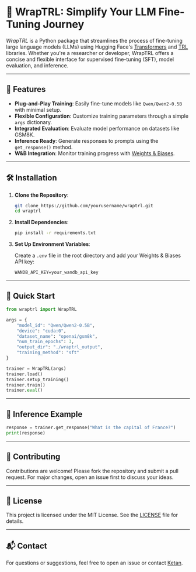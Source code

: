 # 🚀 WrapTRL: Simplify Your LLM Fine-Tuning Journey

*WrapTRL* is a Python package that streamlines the process of fine-tuning large language models (LLMs) using Hugging Face's [Transformers](https://huggingface.co/transformers/) and [TRL](https://github.com/huggingface/trl) libraries. Whether you're a researcher or developer, WrapTRL offers a concise and flexible interface for supervised fine-tuning (SFT), model evaluation, and inference.

---

## 🎯 Features

* **Plug-and-Play Training**: Easily fine-tune models like `Qwen/Qwen2-0.5B` with minimal setup.
* **Flexible Configuration**: Customize training parameters through a simple `args` dictionary.
* **Integrated Evaluation**: Evaluate model performance on datasets like GSM8K.
* **Inference Ready**: Generate responses to prompts using the `get_response()` method.
* **W\&B Integration**: Monitor training progress with [Weights & Biases](https://wandb.ai/).

---

## 🛠️ Installation

1. **Clone the Repository**:

   ```bash
   git clone https://github.com/yourusername/wraptrl.git
   cd wraptrl
   ```



2. **Install Dependencies**:

   ```bash
   pip install -r requirements.txt
   ```



3. **Set Up Environment Variables**:

   Create a `.env` file in the root directory and add your Weights & Biases API key:

   ```env
   WANDB_API_KEY=your_wandb_api_key
   ```



---

## 🚀 Quick Start

```python
from wraptrl import WrapTRL

args = {
    "model_id": "Qwen/Qwen2-0.5B",
    "device": "cuda:0",
    "dataset_name": "openai/gsm8k",
    "num_train_epochs": 3,
    "output_dir": "./wraptrl_output",
    "training_method": "sft"
}

trainer = WrapTRL(args)
trainer.load()
trainer.setup_training()
trainer.train()
trainer.eval()
```



---

## 🧠 Inference Example

```python
response = trainer.get_response("What is the capital of France?")
print(response)
```


---

## 🤝 Contributing

Contributions are welcome! Please fork the repository and submit a pull request. For major changes, open an issue first to discuss your ideas.

---

## 📄 License

This project is licensed under the MIT License. See the [LICENSE](LICENSE) file for details.

---

## 📬 Contact

For questions or suggestions, feel free to open an issue or contact [Ketan](mailto:ketansuhaas@gmail.com).

